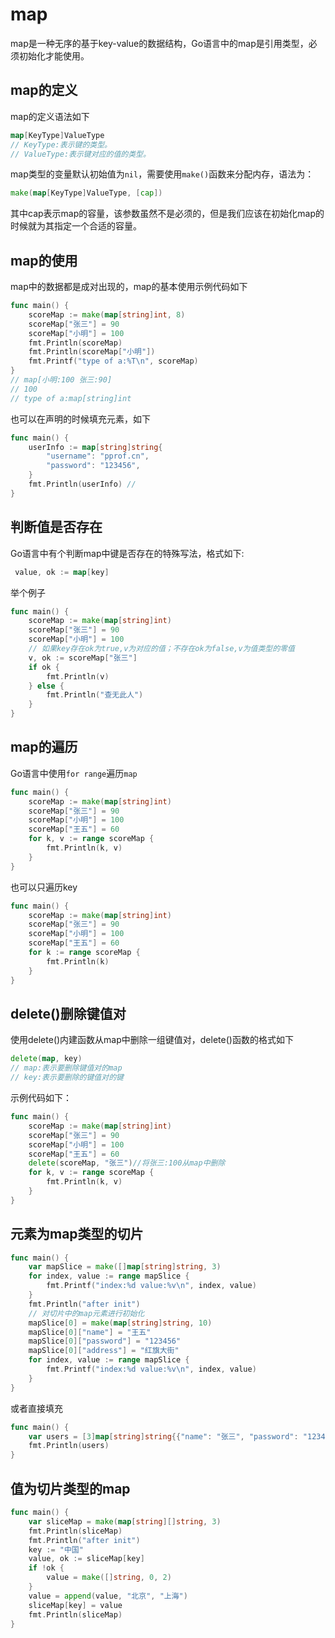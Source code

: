 # map
map是一种无序的基于key-value的数据结构，Go语言中的map是引用类型，必须初始化才能使用。

## map的定义
map的定义语法如下
```go
map[KeyType]ValueType
// KeyType:表示键的类型。
// ValueType:表示键对应的值的类型。
```
map类型的变量默认初始值为`nil`，需要使用`make()`函数来分配内存，语法为：
```go
make(map[KeyType]ValueType, [cap])
```
其中cap表示map的容量，该参数虽然不是必须的，但是我们应该在初始化map的时候就为其指定一个合适的容量。

## map的使用
map中的数据都是成对出现的，map的基本使用示例代码如下
```go
func main() {
    scoreMap := make(map[string]int, 8)
    scoreMap["张三"] = 90
    scoreMap["小明"] = 100
    fmt.Println(scoreMap)
    fmt.Println(scoreMap["小明"])
    fmt.Printf("type of a:%T\n", scoreMap)
}
// map[小明:100 张三:90]
// 100
// type of a:map[string]int
```
也可以在声明的时候填充元素，如下
```go
func main() {
    userInfo := map[string]string{
        "username": "pprof.cn",
        "password": "123456",
    }
    fmt.Println(userInfo) //
}
```
## 判断值是否存在
Go语言中有个判断map中键是否存在的特殊写法，格式如下:
```go
 value, ok := map[key]
```
举个例子
```go
func main() {
    scoreMap := make(map[string]int)
    scoreMap["张三"] = 90
    scoreMap["小明"] = 100
    // 如果key存在ok为true,v为对应的值；不存在ok为false,v为值类型的零值
    v, ok := scoreMap["张三"]
    if ok {
        fmt.Println(v)
    } else {
        fmt.Println("查无此人")
    }
}
```
## map的遍历
Go语言中使用`for range`遍历`map`
```go
func main() {
    scoreMap := make(map[string]int)
    scoreMap["张三"] = 90
    scoreMap["小明"] = 100
    scoreMap["王五"] = 60
    for k, v := range scoreMap {
        fmt.Println(k, v)
    }
}
```
也可以只遍历key
```go
func main() {
    scoreMap := make(map[string]int)
    scoreMap["张三"] = 90
    scoreMap["小明"] = 100
    scoreMap["王五"] = 60
    for k := range scoreMap {
        fmt.Println(k)
    }
}
```
## delete()删除键值对
使用delete()内建函数从map中删除一组键值对，delete()函数的格式如下
```go
delete(map, key)
// map:表示要删除键值对的map
// key:表示要删除的键值对的键
```
示例代码如下：
```go
func main() {
	scoreMap := make(map[string]int)
	scoreMap["张三"] = 90
	scoreMap["小明"] = 100
	scoreMap["王五"] = 60
	delete(scoreMap, "张三")//将张三:100从map中删除
	for k, v := range scoreMap {
		fmt.Println(k, v)
	}
}
```
## 元素为map类型的切片
```go
func main() {
	var mapSlice = make([]map[string]string, 3)
	for index, value := range mapSlice {
		fmt.Printf("index:%d value:%v\n", index, value)
	}
	fmt.Println("after init")
	// 对切片中的map元素进行初始化
	mapSlice[0] = make(map[string]string, 10)
	mapSlice[0]["name"] = "王五"
	mapSlice[0]["password"] = "123456"
	mapSlice[0]["address"] = "红旗大街"
	for index, value := range mapSlice {
		fmt.Printf("index:%d value:%v\n", index, value)
	}
}
```
或者直接填充
```go
func main() {
	var users = [3]map[string]string{{"name": "张三", "password": "123456"}}
	fmt.Println(users)
}
```
## 值为切片类型的map
```go
func main() {
	var sliceMap = make(map[string][]string, 3)
	fmt.Println(sliceMap)
	fmt.Println("after init")
	key := "中国"
	value, ok := sliceMap[key]
	if !ok {
		value = make([]string, 0, 2)
	}
	value = append(value, "北京", "上海")
	sliceMap[key] = value
	fmt.Println(sliceMap)
}
```